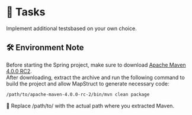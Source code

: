 # 📝 Tasks

Implement additional testsbased on your own choice.


## 🛠️ Environment Note

Before starting the Spring project, make sure to download [Apache Maven 4.0.0 RC2](https://dlcdn.apache.org/maven/maven-4/4.0.0-rc-2/binaries/).  
After downloading, extract the archive and run the following command to build the project and allow MapStruct to generate necessary code:

```bash
/path/to/apache-maven-4.0.0-rc-2/bin/mvn clean package
````

📌 Replace /path/to/ with the actual path where you extracted Maven.
